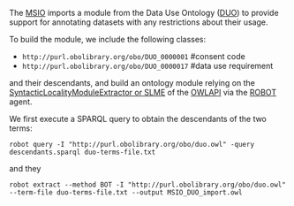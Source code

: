 The [MSIO](https://github.com/ISA-agents/MSIO/) imports a module from the Data Use Ontology ([DUO](https://github.com/EBISPOT/DUO)) to provide 
support for annotating datasets with any restrictions about their usage. 
 
To build the module, we include the following classes:

- `http://purl.obolibrary.org/obo/DUO_0000001` #consent code
- `http://purl.obolibrary.org/obo/DUO_0000017` #data use requirement

and their descendants, and build an ontology module relying on the [SyntacticLocalityModuleExtractor or SLME](http://owlcs.github.io/owlapi/apidocs_4/uk/ac/manchester/cs/owlapi/modularity/SyntacticLocalityModuleExtractor.html) 
of the [OWLAPI](http://owlcs.github.io/owlapi/) via the [ROBOT](https://github.com/ontodev/robot) agent. 


We first execute a SPARQL query to obtain the descendants of the two terms:

```robot query -I "http://purl.obolibrary.org/obo/duo.owl" -query descendants.sparql duo-terms-file.txt```

and they

```robot extract --method BOT -I "http://purl.obolibrary.org/obo/duo.owl" --term-file duo-terms-file.txt --output MSIO_DUO_import.owl```